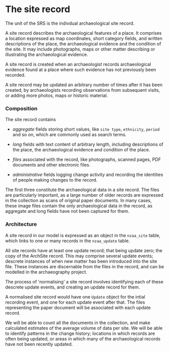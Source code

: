 The site record
===============

The unit of the SRS is the indivdual archaeological site record.

A site record describes the archaeological features of a place. It
comprises a location expressed as map coordinates, short category
fields, and written descriptions of the place, the archaeological
evidence and the condition of the site. It may include photographs,
maps or other matter describing or illustrating the archaeological
evidence.

A site record is created when an archaeologist records archaeological
evidence found at a place where such evidence has not previously been
recorded.

A site record may be updated an arbitrary number of times after it has
been created, by archaeologists recording observations from subsequent
visits, or adding more photos, maps or historic material.


### Composition

The site record contains

-   _aggregate_ fields storing short values, like `site type`,
    `ethnicity`, `period`  and so on, which are commonly used as search
    terms. 

-   _long_ fields with text content of arbitrary length, including
    descriptions of the place, the archaeological evidence and
    condition of the place.

-   _files_ associated with the record, like photographs, scanned pages,
    PDF documents and other electronic files.

-   _administrative_ fields logging change activity and recording the
    identities of people making changes to the record.

The first three constitute the archaeological data in a site
record. The files are particularly important, as a large number of
older records are expressed in the collection as scans of original
paper documents. In many cases, these image files contain the only
archaeological data in the record, as aggregate and long fields have
not been captured for them.


### Architecture

A site record in our model is expressed as an object in the
`nzaa_site` table, which links to one or many records in the
`nzaa_update` table.

All site records have at least one update record; that being update
zero; the copy of the ArchSite record. This may comprise several
update events; descrete instances of when new matter has been
introduced into the site file. These instances are discernable from
the files in the record, and can be modelled in the archaeography
project. 

The process of 'normalising' a site record involves identifying each
of these descrete update events, and creating an update record for
them.

A normalised site record would have one `Update` object for the intial
recording event, and one for each update event after that. The files
representing the paper document will be associated with each update
record.

We will be able to count all the documents in the collection, and
make calculated estimates of the average volume of data per site. We
will be able to identify patterns in the change history; locations in
which records are often being updated, or areas in which many of the
archaeological records have not been recently updated.